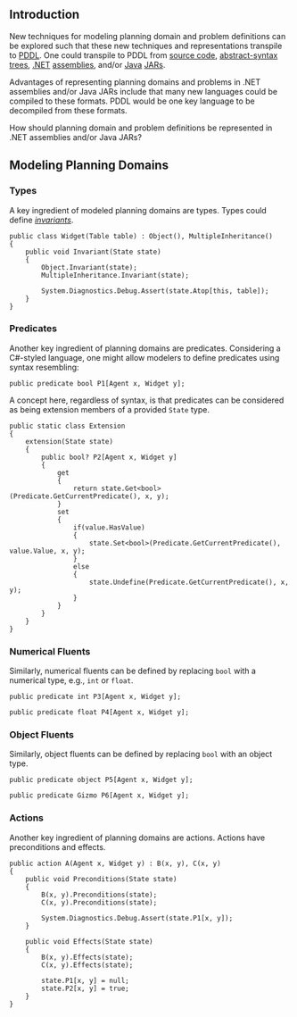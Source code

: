 ## Introduction

New techniques for modeling planning domain and problem definitions can be explored such that these new techniques and representations transpile to [PDDL](https://en.wikipedia.org/wiki/PDDL). One could transpile to PDDL from [source code](https://en.wikipedia.org/wiki/Source_code), [abstract-syntax trees](https://en.wikipedia.org/wiki/Abstract_syntax_tree), [.NET](https://en.wikipedia.org/wiki/.NET_Framework) [assemblies](https://en.wikipedia.org/wiki/Assembly_(CLI)), and/or [Java](https://en.wikipedia.org/wiki/Java_(programming_language)) [JARs](https://en.wikipedia.org/wiki/JAR_(file_format)).

Advantages of representing planning domains and problems in .NET assemblies and/or Java JARs include that many new languages could be compiled to these formats. PDDL would be one key language to be decompiled from these formats.

How should planning domain and problem definitions be represented in .NET assemblies and/or Java JARs?

## Modeling Planning Domains

### Types

A key ingredient of modeled planning domains are types. Types could define [_invariants_](https://en.wikipedia.org/wiki/Invariant_(mathematics)#Invariants_in_computer_science).

```
public class Widget(Table table) : Object(), MultipleInheritance()
{
    public void Invariant(State state)
    {
        Object.Invariant(state);
        MultipleInheritance.Invariant(state);

        System.Diagnostics.Debug.Assert(state.Atop[this, table]);
    }
}
```

### Predicates

Another key ingredient of planning domains are predicates. Considering a C#-styled language, one might allow modelers to define predicates using syntax resembling:

```
public predicate bool P1[Agent x, Widget y];
```

A concept here, regardless of syntax, is that predicates can be considered as being extension members of a provided `State` type.

```
public static class Extension
{
    extension(State state)
    {
        public bool? P2[Agent x, Widget y]
        {
            get
            {
                return state.Get<bool>(Predicate.GetCurrentPredicate(), x, y);
            }
            set
            {
                if(value.HasValue)
                {
                    state.Set<bool>(Predicate.GetCurrentPredicate(), value.Value, x, y);
                }
                else
                {
                    state.Undefine(Predicate.GetCurrentPredicate(), x, y);
                }
            }
        }
    }
}
```

### Numerical Fluents

Similarly, numerical fluents can be defined by replacing `bool` with a numerical type, e.g., `int` or `float`.

```
public predicate int P3[Agent x, Widget y];
```
```
public predicate float P4[Agent x, Widget y];
```

### Object Fluents

Similarly, object fluents can be defined by replacing `bool` with an object type.

```
public predicate object P5[Agent x, Widget y];
```
```
public predicate Gizmo P6[Agent x, Widget y];
```

### Actions

Another key ingredient of planning domains are actions. Actions have preconditions and effects.

```
public action A(Agent x, Widget y) : B(x, y), C(x, y)
{
    public void Preconditions(State state)
    {
        B(x, y).Preconditions(state);
        C(x, y).Preconditions(state);

        System.Diagnostics.Debug.Assert(state.P1[x, y]);
    }

    public void Effects(State state)
    {
        B(x, y).Effects(state);
        C(x, y).Effects(state);

        state.P1[x, y] = null;
        state.P2[x, y] = true;
    }
}
```
